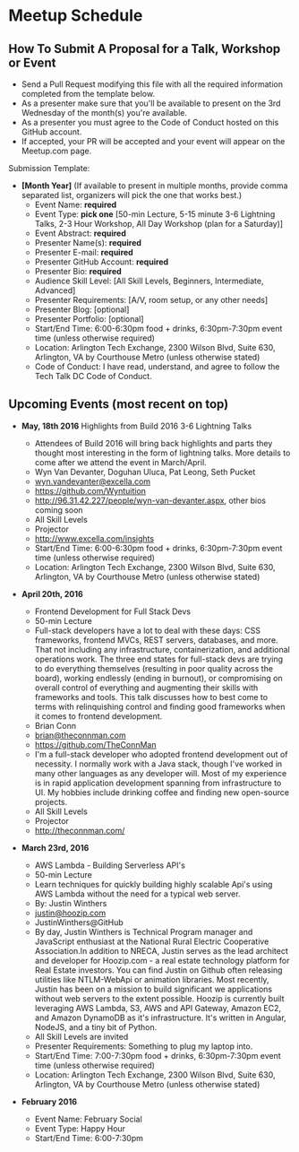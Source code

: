 # Meetup Schedule

## How To Submit A Proposal for a Talk, Workshop or Event
* Send a Pull Request modifying this file with all the required information completed from the template below.
* As a presenter make sure that you'll be available to present on the 3rd Wednesday of the month(s) you're available.
* As a presenter you must agree to the Code of Conduct hosted on this GitHub account.
* If accepted, your PR will be accepted and your event will appear on the Meetup.com page.

Submission Template:
* **[Month Year]** (If available to present in multiple months, provide comma separated list, organizers will pick the one that works best.)
  * Event Name: **required**
  * Event Type: **pick one** [50-min Lecture, 5-15 minute 3-6 Lightning Talks, 2-3 Hour Workshop, All Day Workshop (plan for a Saturday)]
  * Event Abstract: **required**
  * Presenter Name(s): **required**
  * Presenter E-mail: **required**
  * Presenter GitHub Account: **required**
  * Presenter Bio: **required**
  * Audience Skill Level: [All Skill Levels, Beginners, Intermediate, Advanced]
  * Presenter Requirements: [A/V, room setup, or any other needs]
  * Presenter Blog: [optional]
  * Presenter Portfolio: [optional]
  * Start/End Time: 6:00-6:30pm food + drinks, 6:30pm-7:30pm event time (unless otherwise required)
  * Location: Arlington Tech Exchange, 2300 Wilson Blvd, Suite 630, Arlington, VA by Courthouse Metro (unless otherwise stated)
  * Code of Conduct: I have read, understand, and agree to follow the Tech Talk DC Code of Conduct.

## Upcoming Events (most recent on top)
* **May, 18th 2016** 
  Highlights from Build 2016 
  3-6 Lightning Talks
  * Attendees of Build 2016 will bring back highlights and parts they thought most interesting in the form of lightning talks. More details to come after we attend the event in March/April.  
  * Wyn Van Devanter, Doguhan Uluca, Pat Leong, Seth Pucket 
  * wyn.vandevanter@excella.com
  * https://github.com/Wyntuition
  * http://96.31.42.227/people/wyn-van-devanter.aspx, other bios coming soon
  * All Skill Levels
  * Projector
  * http://www.excella.com/insights
  * Start/End Time: 6:00-6:30pm food + drinks, 6:30pm-7:30pm event time (unless otherwise required)
  * Location: Arlington Tech Exchange, 2300 Wilson Blvd, Suite 630, Arlington, VA by Courthouse Metro (unless otherwise stated)

* **April 20th, 2016**
  * Frontend Development for Full Stack Devs
  * 50-min Lecture
  * Full-stack developers have a lot to deal with these days: CSS frameworks, frontend MVCs, REST servers, databases, and more. That not including any infrastructure, containerization, and additional operations work. The three end states for full-stack devs are trying to do everything themselves (resulting in poor quality across the board), working endlessly (ending in burnout), or compromising on overall control of everything and augmenting their skills with frameworks and tools. This talk discusses how to best come to terms with relinquishing control and finding good frameworks when it comes to frontend development.
  * Brian Conn
  * brian@theconnman.com
  * https://github.com/TheConnMan
  * I'm a full-stack developer who adopted frontend development out of necessity. I normally work with a Java stack, though I've worked in many other languages as any developer will. Most of my experience is in rapid application development spanning from infrastructure to UI. My hobbies include drinking coffee and finding new open-source projects.
  * All Skill Levels
  * Projector
  * http://theconnman.com/
 
* **March 23rd, 2016**
  * AWS Lambda - Building Serverless API's
  * 50-min Lecture
  * Learn techniques for quickly building highly scalable Api's using AWS Lambda without the need for a typical web server.
  * By: Justin Winthers
  * justin@hoozip.com
  * JustinWinthers@GitHub
  * By day, Justin Winthers is Technical Program manager and JavaScript enthusiast at the National Rural Electric Cooperative Association.In addition to NRECA, Justin serves as the lead architect and developer for Hoozip.com - a real estate technology platform for Real Estate investors. You can find Justin on Github often releasing utilities like NTLM-WebApi or animation libraries.  Most recently, Justin has been on a mission to build significant we applications without web servers to the extent possible.  Hoozip is currently built leveraging AWS Lambda, S3, AWS and API Gateway, Amazon EC2, and Amazon DynamoDB as it's infrastructure.  It's written in Angular, NodeJS, and a tiny bit of Python.
  * All Skill Levels are invited
  * Presenter Requirements: Something to plug my laptop into.
  * Start/End Time: 7:00-7:30pm food + drinks, 6:30pm-7:30pm event time (unless otherwise required)
  * Location: Arlington Tech Exchange, 2300 Wilson Blvd, Suite 630, Arlington, VA by Courthouse Metro (unless otherwise stated)

* **February 2016**
  * Event Name: February Social
  * Event Type: Happy Hour
  * Start/End Time: 6:00-7:30pm
